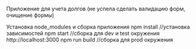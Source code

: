 Приложение для учета долгов
(не успела сделать валидацию форм, очищение формы)


Установка node_modules и сборка приложения
npm install //установка зависимостей
npm start //сборка для dev и test окружения  http://localhost:3000
npm run build //сборка для prod окружения